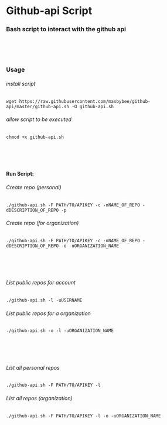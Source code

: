# Github-api Script
### Bash script to interact with the github api

<br>
<br>
<br>

### Usage

###### install script

`wget https://raw.githubusercontent.com/maxbybee/github-api/master/github-api.sh -O github-api.sh`

###### allow script to be executed

`chmod +x github-api.sh`

<br>
<br>
<br>

#### Run Script:



###### Create repo (personal)
`./github-api.sh -F PATH/TO/APIKEY -c -nNAME_OF_REPO -dDESCRIPTION_OF_REPO -p`

###### Create repo (for organization)
`./github-api.sh -F PATH/TO/APIKEY -c -nNAME_OF_REPO -dDESCRIPTION_OF_REPO -o -uORGANIZATION_NAME`

<br>
<br>
<br>

###### List public repos for account
`./github-api.sh -l -uUSERNAME`

###### List public repos for a organization
`./github-api.sh -o -l -uORGANIZATION_NAME`

<br>
<br>
<br>


###### List all personal repos
`./github-api.sh -F PATH/TO/APIKEY -l`

###### List all repos (organization)
`./github-api.sh -F PATH/TO/APIKEY -l -o -uORGANIZATION_NAME`


